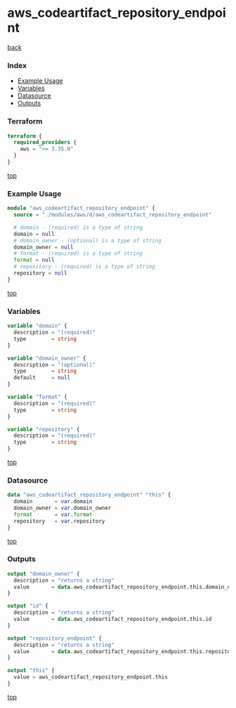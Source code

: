 # aws_codeartifact_repository_endpoint

[back](../aws.md)

### Index

- [Example Usage](#example-usage)
- [Variables](#variables)
- [Datasource](#datasource)
- [Outputs](#outputs)

### Terraform

```terraform
terraform {
  required_providers {
    aws = ">= 3.35.0"
  }
}
```

[top](#index)

### Example Usage

```terraform
module "aws_codeartifact_repository_endpoint" {
  source = "./modules/aws/d/aws_codeartifact_repository_endpoint"

  # domain - (required) is a type of string
  domain = null
  # domain_owner - (optional) is a type of string
  domain_owner = null
  # format - (required) is a type of string
  format = null
  # repository - (required) is a type of string
  repository = null
}
```

[top](#index)

### Variables

```terraform
variable "domain" {
  description = "(required)"
  type        = string
}

variable "domain_owner" {
  description = "(optional)"
  type        = string
  default     = null
}

variable "format" {
  description = "(required)"
  type        = string
}

variable "repository" {
  description = "(required)"
  type        = string
}
```

[top](#index)

### Datasource

```terraform
data "aws_codeartifact_repository_endpoint" "this" {
  domain       = var.domain
  domain_owner = var.domain_owner
  format       = var.format
  repository   = var.repository
}
```

[top](#index)

### Outputs

```terraform
output "domain_owner" {
  description = "returns a string"
  value       = data.aws_codeartifact_repository_endpoint.this.domain_owner
}

output "id" {
  description = "returns a string"
  value       = data.aws_codeartifact_repository_endpoint.this.id
}

output "repository_endpoint" {
  description = "returns a string"
  value       = data.aws_codeartifact_repository_endpoint.this.repository_endpoint
}

output "this" {
  value = aws_codeartifact_repository_endpoint.this
}
```

[top](#index)